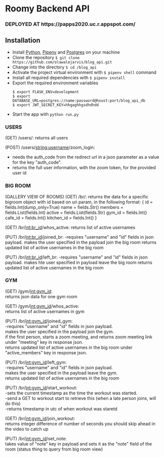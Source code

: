 # Roomy Backend API
<h3>DEPLOYED AT https://papps2020.uc.r.appspot.com/ </h3>

## Installation
  - Install [Python](https://www.python.org/downloads/), [Pipenv](https://docs.pipenv.org/) and [Postgres](https://www.postgresql.org/) on your machine
  - Clone the repository `$ git clone https://github.com/olawalejarvis/blog_api.git`
  - Change into the directory `$ cd /blog_api`
  - Activate the project virtual environment with `$ pipenv shell` command
  - Install all required dependencies with `$ pipenv install`
  - Export the required environment variables
      ```
      $ export FLASK_ENV=development
      $ export DATABASE_URL=postgres://name:password@houst:port/blog_api_db
      $ export JWT_SECRET_KEY=hhgaghhgsdhdhdd
      ```
  - Start the app with `python run.py`


<h3>USERS</h3>
(GET) /users/:
returns all users

(POST) /users/<string:username>/zoom_login:
- needs the auth_code from the redirect url in a json parameter as a value for the key "auth_code".
- returns the full user information, with the zoom token, for the provided user id

<h3>BIG ROOM</h3>
(GALLERY VIEW OF ROOMS)  
(GET) /br/<int:br_id>:
returns the data for a specific bigroom object with id based on uri param, in the following format: 
{  
 id = fields.Int(dump_only=True)  
  name = fields.Str()  
  members = fields.List(fields.Int)  
  active = fields.List(fields.Str)  
  gym_id = fields.Int()  
  cafe_id = fields.Int()  
  kitchen_id = fields.Int()  
}  

(GET) /br/<int:br_id>/whos_active:
 returns list of active usernames

(PUT) /br/<int:br_id>/joined_br:
-requires "username" and "id" fields in json payload.
makes the user specified in the payload join the big room
returns updated list of active usernames in the big room


(PUT) /br/<int:br_id>/left_br:
-requires "username" and "id" fields in json payload.
makes hte user specified in payload leave the big room
returns updated list of active usernames in the big room


<h3>GYM</h3>
  
(GET) /gym/<int:gym_id>:  
 returns json data for one gym room
 
(GET) /gym/<int:gym_id>/whos_active:  
 returns list of active usernames in gym  

(PUT) /br/<int:gym_id>/joined_gym:  
-requires "username" and "id" fields in json payload.  
makes the user specified in the payload join the gym.  
if the first person, starts a zoom meeting, and returns zoom meeting link under "meeting" key in response json.  
returns updated list of active usernames in the big room under "active_members" key in response json.  

(PUT) /br/<int:gym_id>/left_gym:   
-requires "username" and "id" fields in json payload.  
makes the user specified in the payload leave the gym.   
returns updated list of active usernames in the big room   

(PUT) /br/<int:gym_id>/start_workout:  
-sets the current timestamp as the time the workout was started.    
-send a GET to workout start to retrieve this (when a late person joins, will do this)   
-returns timestamp in utc of when workout was staretd  

(GET) /br/<int:gym_id>/join_workout:  
returns integer difference of number of seconds you should skip ahead in the video to catch up

(PUT) /br/<int:gym_id>/set_note:  
takes value of "note" key in payload and sets it as the "note" field of the room (status thing to query from big room view)












